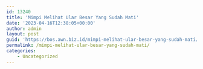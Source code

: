 ```yaml
---
id: 13240
title: 'Mimpi Melihat Ular Besar Yang Sudah Mati'
date: '2023-04-16T12:38:05+00:00'
author: admin
layout: post
guid: 'https://bos.awn.biz.id/mimpi-melihat-ular-besar-yang-sudah-mati/'
permalink: /mimpi-melihat-ular-besar-yang-sudah-mati/
categories:
    - Uncategorized
---
```


